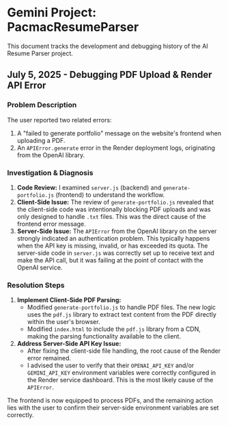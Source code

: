 # Gemini Project: PacmacResumeParser

This document tracks the development and debugging history of the AI Resume Parser project.

## July 5, 2025 - Debugging PDF Upload & Render API Error

### Problem Description

The user reported two related errors:
1.  A "failed to generate portfolio" message on the website's frontend when uploading a PDF.
2.  An `APIError.generate` error in the Render deployment logs, originating from the OpenAI library.

### Investigation & Diagnosis

1.  **Code Review:** I examined `server.js` (backend) and `generate-portfolio.js` (frontend) to understand the workflow.
2.  **Client-Side Issue:** The review of `generate-portfolio.js` revealed that the client-side code was intentionally blocking PDF uploads and was only designed to handle `.txt` files. This was the direct cause of the frontend error message.
3.  **Server-Side Issue:** The `APIError` from the OpenAI library on the server strongly indicated an authentication problem. This typically happens when the API key is missing, invalid, or has exceeded its quota. The server-side code in `server.js` was correctly set up to receive text and make the API call, but it was failing at the point of contact with the OpenAI service.

### Resolution Steps

1.  **Implement Client-Side PDF Parsing:**
    *   Modified `generate-portfolio.js` to handle PDF files. The new logic uses the `pdf.js` library to extract text content from the PDF directly within the user's browser.
    *   Modified `index.html` to include the `pdf.js` library from a CDN, making the parsing functionality available to the client.
2.  **Address Server-Side API Key Issue:**
    *   After fixing the client-side file handling, the root cause of the Render error remained.
    *   I advised the user to verify that their `OPENAI_API_KEY` and/or `GEMINI_API_KEY` environment variables were correctly configured in the Render service dashboard. This is the most likely cause of the `APIError`.

The frontend is now equipped to process PDFs, and the remaining action lies with the user to confirm their server-side environment variables are set correctly.
